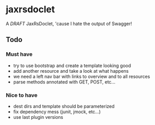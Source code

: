 jaxrsdoclet
===============

A *DRAFT* JaxRsDoclet, 'cause I hate the output of Swagger!

## Todo

### Must have

  * try to use bootstrap and create a template looking good
  * add another resource and take a look at what happens
  * we need a left nav bar with links to overview and to all resources
  * parse methods annotated with GET, POST, etc...
  
### Nice to have

  * dest dirs and template should be parameterized
  * fix dependency mess (junit, jmock, etc...)
  * use last plugin versions
